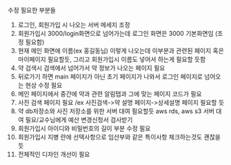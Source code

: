 수정 필요한 부분들
1. 로그인, 회원가입 시 나오는 서버 메세지 조정
2. 회원가입시 3000/login화면으로 넘어가는데 로그인 화면은 3000 기본화면임 (조정 필요함)
3. 현재 메인 화면에 이름(ex 홍길동님) 이렇게 나오는데 이부분과 관련된 페이지 혹은 마이페이지 필요할듯, 그리고 회원가입시 이름도 넣어서 하는게 필요할 듯함
4. 약 검색시 검색에서 넘어가서 약 정보가 나오는 페이지 필요
5. 뒤로가기 하면 main 페이지가 아닌 초기 페이지가 나와서 로그인 페이지로 넘어오는 현상 수정 필요
6. 메인 페이지에서 중간에 약과 관련 알림탭과 그에 맞는 페이지 코드가 필요
7. 사진 검색 페이지 필요 /ex 사진검색->약 설명 페이지->상세설명 페이지 필요할 듯
8. 약 db저장소와 사진 저장소를 위한 서버 대여 필요할듯 aws rds, aws s3 서버 대여 필요/교수님에게 예산 변경신청서 검사받기
9. 회원가입시 아이디와 비밀번호의 길이 부분 수정 필요
10. 회원가입시 지병 란에 선택사항으로 임산부와 같은 특이사항 체크하는것도 괜찮을 듯
11. 전체적인 디자인 개선이 필요
